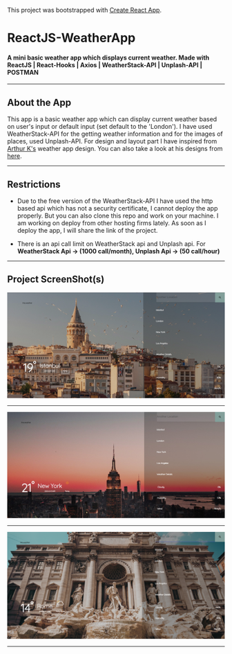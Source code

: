 This project was bootstrapped with [Create React App](https://github.com/facebook/create-react-app).

# ReactJS-WeatherApp

#### A mini basic weather app which displays current weather. Made with ReactJS | React-Hooks | Axios | WeatherStack-API | Unplash-API | POSTMAN

---

 ## About the App
 
 This app is a basic weather app which can display current weather based on user's input or default input (set default to the 'London'). I have used WeatherStack-API for the getting weather information and for the images of places, used Unplash-API. For design and layout part I have inspired from [Arthur K's](https://dribbble.com/shots/7376567-Weather-App-Website) weather app design. You can also take a look at his designs from [here](https://dribbble.com/thearthurk).  

---

## Restrictions

 * Due to the free version of the WeatherStack-API I have used the http based api which has not a security certificate, I cannot deploy the app properly. But you can also clone this repo and work on your machine. I am working on deploy from other hosting firms lately. As soon as I deploy the app, I will share the link of the project. 
 
 * There is an api call limit on WeatherStack api and Unplash api. For **WeatherStack Api -> (1000 call/month), Unplash Api -> (50 call/hour)**
 
 ---
 
 ## Project ScreenShot(s)
 
 ![Istanbul](https://github.com/Bgstatic/ReactJS-WeatherApp/blob/master/readme/Istanbul.png)
 
 ---
 
 ![New_York](https://github.com/Bgstatic/ReactJS-WeatherApp/blob/master/readme/New_York.png)
 
 ---
 
 ![Rome](https://github.com/Bgstatic/ReactJS-WeatherApp/blob/master/readme/Rome.png)
 
 ---
 

